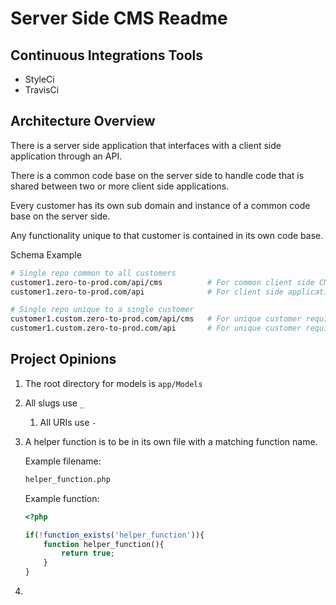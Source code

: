 # Server Side CMS Readme

## Continuous Integrations Tools
- StyleCi
- TravisCi

## Architecture Overview
There is a server side application that interfaces with a client side application through an API.

There is a common code base on the server side to handle code that is shared between two or more client side applications.

Every customer has its own sub domain and instance of a common code base on the server side.

Any functionality unique to that customer is contained in its own code base.

Schema Example 
```bash
# Single repo common to all customers
customer1.zero-to-prod.com/api/cms          # For common client side CMS
customer1.zero-to-prod.com/api              # For client side application

# Single repo unique to a single customer
customer1.custom.zero-to-prod.com/api/cms   # For unique customer requirements
customer1.custom.zero-to-prod.com/api       # For unique customer requirements
```

## Project Opinions
1. The root directory for models is `app/Models`
1. All slugs use `_`
    1. All URIs use `-`
1. A helper function is to be in its own file with a matching function name.
    
    Example filename:
    ```bash
    helper_function.php
    ```
    Example function:
    ```php
    <?php
    
    if(!function_exists('helper_function')){ 
        function helper_function(){
            return true;
        }
    }
    ```
1. 